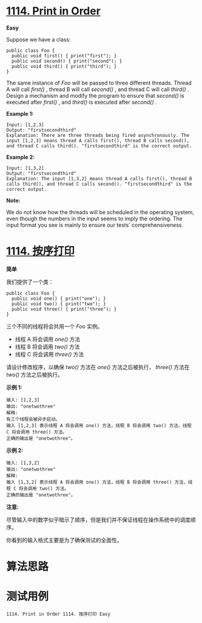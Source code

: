 # [1114. Print in Order][enTitle]

**Easy**

Suppose we have a class:

```
public class Foo {
  public void first() { print("first"); }
  public void second() { print("second"); }
  public void third() { print("third"); }
}

```

The same instance of  *Foo*  will be passed to three different threads. Thread A will call  *first()* , thread B will call  *second()* , and thread C will call  *third()* . Design a mechanism and modify the program to ensure that  *second()*  is executed after  *first()* , and  *third()*  is executed after  *second()* .



**Example 1:** 

```
Input: [1,2,3]
Output: "firstsecondthird"
Explanation: There are three threads being fired asynchronously. The input [1,2,3] means thread A calls first(), thread B calls second(), and thread C calls third(). "firstsecondthird" is the correct output.

```

**Example 2:** 

```
Input: [1,3,2]
Output: "firstsecondthird"
Explanation: The input [1,3,2] means thread A calls first(), thread B calls third(), and thread C calls second(). "firstsecondthird" is the correct output.
```



**Note:** 

We do not know how the threads will be scheduled in the operating system, even though the numbers in the input seems to imply the ordering. The input format you see is mainly to ensure our tests' comprehensiveness.


# [1114. 按序打印][cnTitle]

**简单**

我们提供了一个类：

```
public class Foo {
  public void one() { print("one"); }
  public void two() { print("two"); }
  public void three() { print("three"); }
}

```

三个不同的线程将会共用一个  *Foo*  实例。

- 线程 A 将会调用  *one()*  方法 
- 线程 B 将会调用  *two()*  方法 
- 线程 C 将会调用  *three()*  方法

请设计修改程序，以确保  *two()*  方法在  *one()*  方法之后被执行， *three()*  方法在  *two()*  方法之后被执行。



**示例 1:** 

```
输入: [1,2,3]
输出: "onetwothree"
解释: 
有三个线程会被异步启动。
输入 [1,2,3] 表示线程 A 将会调用 one() 方法，线程 B 将会调用 two() 方法，线程 C 将会调用 three() 方法。
正确的输出是 "onetwothree"。

```

**示例 2:** 

```
输入: [1,3,2]
输出: "onetwothree"
解释: 
输入 [1,3,2] 表示线程 A 将会调用 one() 方法，线程 B 将会调用 three() 方法，线程 C 将会调用 two() 方法。
正确的输出是 "onetwothree"。
```



**注意:** 

尽管输入中的数字似乎暗示了顺序，但是我们并不保证线程在操作系统中的调度顺序。

你看到的输入格式主要是为了确保测试的全面性。




# 算法思路

# 测试用例
```
1114. Print in Order 1114. 按序打印 Easy
```

[enTitle]: https://leetcode.com/problems/print-in-order/
[cnTitle]: https://leetcode-cn.com/problems/print-in-order/
